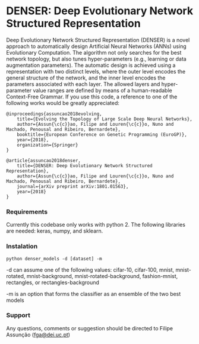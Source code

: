 # DENSER: Deep Evolutionary Network Structured Representation

Deep Evolutionary Network Structured Representation (DENSER) is a novel approach to automatically design Artificial Neural Networks (ANNs) using Evolutionary Computation. The algorithm not only searches for the best network topology, but also tunes hyper-parameters (e.g., learning or data augmentation parameters). The automatic design is achieved using a representation with two distinct levels, where the outer level encodes the general structure of the network, and the inner level encodes the parameters associated with each layer. The allowed layers and hyper-parameter value ranges are defined by means of a human-readable Context-Free Grammar. If you use this code, a reference to one of the following works would be greatly appreciated:

```
@inproceedings{assuncao2018evolving,
	title={Evolving the Topology of Large Scale Deep Neural Networks},
	author={Assun{\c{c}}ao, Filipe and Louren{\c{c}}o, Nuno and Machado, Penousal and Ribeiro, Bernardete},
	booktitle={European Conference on Genetic Programming (EuroGP)},
	year={2018},
	organization={Springer}
}

@article{assuncao2018denser,
	title={DENSER: Deep Evolutionary Network Structured Representation},
	author={Assun{\c{c}}ao, Filipe and Louren{\c{c}}o, Nuno and Machado, Penousal and Ribeiro, Bernardete},
	journal={arXiv preprint arXiv:1801.01563},
	year={2018}
}
```

### Requirements
Currently this codebase only works with python 2. The following libraries are needed: keras, numpy, and sklearn. 

### Instalation

`python denser_models -d [dataset] -m`

-d can assume one of the following values: cifar-10, cifar-100, mnist, mnist-rotated, mnist-background, mnist-rotated-background, fashion-mnist, rectangles, or rectangles-background

-m is an option that forms the classifier as an ensemble of the two best models 

### Support

Any questions, comments or suggestion should be directed to Filipe Assunção ([fga@dei.uc.pt](mailto:fga@dei.uc.pt))